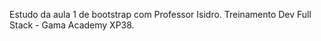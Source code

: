 Estudo da aula  1 de bootstrap com Professor Isidro.
Treinamento Dev Full Stack - Gama Academy XP38.


